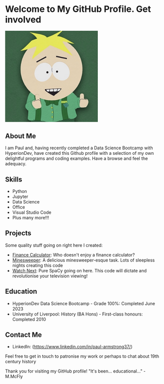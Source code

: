 # Welcome to My GitHub Profile. Get involved

<img src="https://github.com/quimbledon/quimbledon/raw/main/IMG_E4759.JPG" alt="Profile Picture" style="width:300px;">




## About Me

I am Paul and, having recently completed a Data Science Bootcamp with HyperionDev, have created this Github
profile with a selection of my own delightful programs and coding examples. Have a browse and feel the adequacy.

## Skills

- Python
- Jupyter
- Data Science
- Office
- Visual Studio Code
- Plus many more!!!

## Projects

Some quality stuff going on right here I created:

- [Finance Calculator](https://github.com/quimbledon/Bootcamp/blob/main/finance_calculators.py):
  Who doesn't enjoy a finance calculator?
- [Minesweeper](https://github.com/quimbledon/Bootcamp/blob/main/minesweeper.py):
  A delicious minesweeper-esque task. Lots of sleepless nights creating this code
- [Watch Next](https://github.com/quimbledon/Bootcamp/blob/main/watch_next.py):
  Pure SpaCy going on here. This code will dictate and revolutionise your television viewing!

## Education

- HyperionDev Data Science Bootcamp - Grade 100%: Completed June 2023
- University of Liverpool: History (BA Hons) - First-class honours: Completed 2010

## Contact Me

- LinkedIn: (https://www.linkedin.com/in/paul-armstrong37/)

Feel free to get in touch to patronise my work or perhaps to chat about 19th century history



Thank you for visiting my GitHub profile!
"It's been... educational..." - M.McFly



<!--
**quimbledon/quimbledon** is a ✨ _special_ ✨ repository because its `README.md` (this file) appears on your GitHub profile.

Here are some ideas to get you started:

- 🔭 I’m currently working on ...
- 🌱 I’m currently learning ...
- 👯 I’m looking to collaborate on ...
- 🤔 I’m looking for help with ...
- 💬 Ask me about ...
- 📫 How to reach me: ...
- 😄 Pronouns: ...
- ⚡ Fun fact: ...
-->
